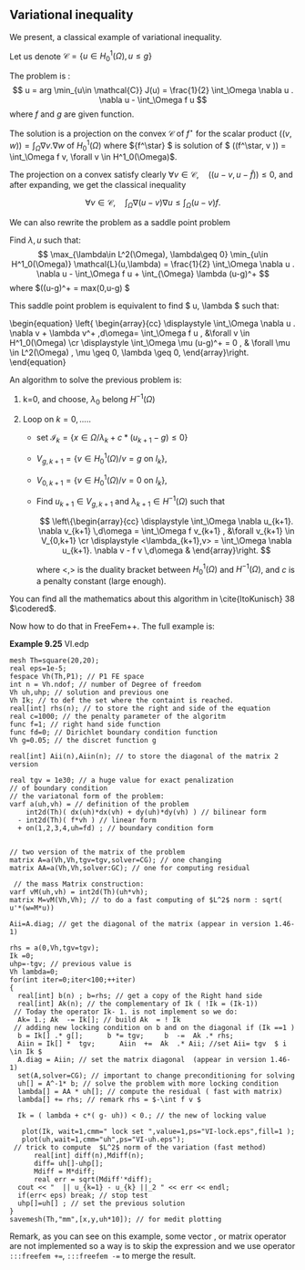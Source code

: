 
## Variational inequality

We present, a classical example of variational inequality.

Let us denote  $\mathcal{C} = \{ u\in H^1_0(\Omega), u \le g \}$

The problem is :
$$
 u = arg \min_{u\in \mathcal{C}}  J(u) = \frac{1}{2} \int_\Omega \nabla u . \nabla u - \int_\Omega f u
$$
where $f$ and $g$ are given function.

The solution is a projection on the convex $\mathcal{C}$ of $f^\star$ for the scalar product $((v,w)) = \int_\Omega \nabla v . \nabla w$ of $H^1_0(\Omega)$ where ${f^\star} $ is solution of $ ((f^\star, v )) = \int_\Omega f v, \forall v \in H^1_0(\Omega)$.

The projection on a convex satisfy clearly $\forall v \in \mathcal{C}, \quad (( u -v ,  u - \tilde{f}  )) \leq 0$, and after expanding, we get the classical inequality

$$\forall v \in \mathcal{C}, \quad \int_\Omega \nabla(u -v) \nabla u  \leq  \int_\Omega (u-v) f .$$

We can also rewrite the problem as a saddle point problem

Find $\lambda, u$ such that:
$$
  \max_{\lambda\in L^2(\Omega), \lambda\geq 0}  \min_{u\in H^1_0(\Omega)}  \mathcal{L}(u,\lambda) = \frac{1}{2} \int_\Omega \nabla u . \nabla u - \int_\Omega f u  + \int_{\Omega} \lambda (u-g)^+
$$
where $((u-g)^+ = max(0,u-g) $

This saddle point problem is equivalent to find $ u, \lambda $ such that:

\begin{equation}
 \left\{
\begin{array}{cc}
\displaystyle \int_\Omega \nabla u . \nabla v + \lambda v^+ \,d\omega= \int_\Omega f u  , &\forall v \in H^1_0(\Omega) \cr
\displaystyle \int_\Omega   \mu (u-g)^+ = 0  , & \forall \mu \in L^2(\Omega) , \mu \geq 0, \lambda \geq 0,
 \end{array}\right.
\end{equation}

An algorithm to solve the previous problem is:

1. k=0, and choose, $\lambda_0$ belong $H^{-1}(\Omega)$

2. Loop on $k = 0, .....$

	* set $\mathcal{I}_{k} = \{ x \in \Omega / \lambda_{k} + c * ( u_{k+1} - g)  \leq 0 \}$
	* $V_{g,k+1} = \{ v\in H^1_0(\Omega) / v = g$ on ${I}_{k} \}$,
	* $V_{0,k+1} = \{ v\in H^1_0(\Omega) / v = 0$ on ${I}_{k} \}$,
	* Find $u_{k+1} \in V_{g,k+1}$ and  $\lambda_{k+1} \in H^{-1}(\Omega)$ such that

		$$
		\left\{\begin{array}{cc}
		\displaystyle  \int_\Omega \nabla u_{k+1}. \nabla v_{k+1}   \,d\omega = \int_\Omega f v_{k+1}  , &\forall v_{k+1} \in V_{0,k+1} \cr
		\displaystyle  <\lambda_{k+1},v>  =  \int_\Omega \nabla u_{k+1}. \nabla v  -  f v \,d\omega &
		 \end{array}\right.
		$$

		where $<,>$ is the duality bracket between $H^{1}_0(\Omega)$ and  $H^{-1}(\Omega)$, and $c$ is a penalty constant (large enough).

You can find all the mathematics about this algorithm in \cite{ItoKunisch} 38 $\codered$.

Now how to do that in FreeFem++. The full example is:

 __Example 9.25__ VI.edp

```freefem
mesh Th=square(20,20);
real eps=1e-5;
fespace Vh(Th,P1); // P1 FE space
int n = Vh.ndof; // number of Degree of freedom
Vh uh,uhp; // solution and previous one
Vh Ik; // to def the set where the containt is reached.
real[int] rhs(n); // to store the right and side of the equation
real c=1000; // the penalty parameter of the algoritm
func f=1; // right hand side function
func fd=0; // Dirichlet boundary condition function
Vh g=0.05; // the discret function g

real[int] Aii(n),Aiin(n); // to store the diagonal of the matrix 2 version

real tgv = 1e30; // a huge value for exact penalization
// of boundary condition
// the variatonal form of the problem:
varf a(uh,vh) = // definition of the problem
    int2d(Th)( dx(uh)*dx(vh) + dy(uh)*dy(vh) ) // bilinear form
  - int2d(Th)( f*vh ) // linear form
  + on(1,2,3,4,uh=fd) ; // boundary condition form


// two version of the matrix of the problem
matrix A=a(Vh,Vh,tgv=tgv,solver=CG); // one changing
matrix AA=a(Vh,Vh,solver:GC); // one for computing residual

 // the mass Matrix construction:
varf vM(uh,vh) = int2d(Th)(uh*vh);
matrix M=vM(Vh,Vh); // to do a fast computing of $L^2$ norm : sqrt( u'*(w=M*u))

Aii=A.diag; // get the diagonal of the matrix (appear in version 1.46-1)

rhs = a(0,Vh,tgv=tgv);
Ik =0;
uhp=-tgv; // previous value is
Vh lambda=0;
for(int iter=0;iter<100;++iter)
{
  real[int] b(n) ; b=rhs; // get a copy of the Right hand side
  real[int] Ak(n); // the complementary of Ik ( !Ik = (Ik-1))
 // Today the operator Ik- 1. is not implement so we do:
  Ak= 1.; Ak  -= Ik[]; // build Ak  = ! Ik
 // adding new locking condition on b and on the diagonal if (Ik ==1 )
  b = Ik[] .* g[];      b *= tgv;     b  -=  Ak .* rhs;
  Aiin = Ik[] *  tgv;      Aiin  +=  Ak  .* Aii; //set Aii= tgv  $ i \in Ik $
  A.diag = Aiin; // set the matrix diagonal  (appear in version 1.46-1)
  set(A,solver=CG); // important to change preconditioning for solving
  uh[] = A^-1* b; // solve the problem with more locking condition
  lambda[] = AA * uh[]; // compute the residual ( fast with matrix)
  lambda[] += rhs; // remark rhs = $-\int f v $

  Ik = ( lambda + c*( g- uh)) < 0.; // the new of locking value

   plot(Ik, wait=1,cmm=" lock set ",value=1,ps="VI-lock.eps",fill=1 );
   plot(uh,wait=1,cmm="uh",ps="VI-uh.eps");
 // trick to compute  $L^2$ norm of the variation (fast method)
      real[int] diff(n),Mdiff(n);
      diff= uh[]-uhp[];
      Mdiff = M*diff;
      real err = sqrt(Mdiff'*diff);
  cout << "  || u_{k=1} - u_{k} ||_2 " << err << endl;
  if(err< eps) break; // stop test
  uhp[]=uh[] ; // set the previous solution
}
savemesh(Th,"mm",[x,y,uh*10]); // for medit plotting
```

Remark, as you can see on this example, some vector , or matrix operator are not implemented
so a way is to skip the expression and we use operator `:::freefem +=`,  `:::freefem -=` to merge
the result.
